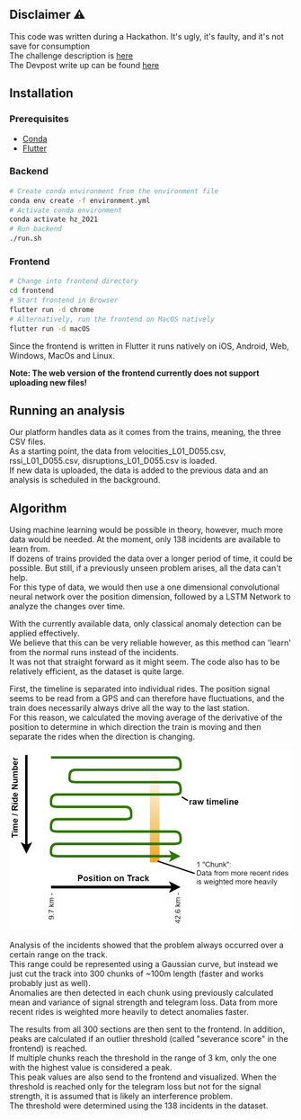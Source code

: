 ## Disclaimer ⚠️
This code was written during a Hackathon. It's ugly, it's faulty, and it's not save for consumption  
The challenge description is [here](doc/Workshop_Siemens_Mobility_20210924.pdf)   
The Devpost write up can be found [here](https://devpost.com/software/zsl90-predictive-maintenance-platform)

## Installation

### Prerequisites
- [Conda](https://docs.anaconda.com/anaconda/install/index.html)
- [Flutter](https://flutter.dev/docs/get-started/install)

### Backend
```bash
# Create conda environment from the environment file
conda env create -f environment.yml
# Activate conda environment
conda activate hz_2021
# Run backend
./run.sh
```

### Frontend
```bash
# Change into frontend directory
cd frontend
# Start frontend in Browser
flutter run -d chrome
# Alternatively, run the frontend on MacOS natively
flutter run -d macOS
```
Since the frontend is written in Flutter it runs natively on iOS, Android, Web, Windows, MacOs and Linux.

**Note: The web version of the frontend currently does not support uploading new files!**

## Running an analysis
Our platform handles data as it comes from the trains, meaning, the three CSV files.     
As a starting point, the data from velocities_L01_D055.csv, rssi_L01_D055.csv, disruptions_L01_D055.csv is loaded.    
If new data is uploaded, the data is added to the previous data and an analysis is scheduled in the background.     



## Algorithm

Using machine learning would be possible in theory, however, much more data would be needed. At the moment, only 138 incidents are available to learn from.     
If dozens of trains provided the data over a longer period of time, it could be possible. But still, if a previously unseen problem arises, all the data can't help.    
For this type of data, we would then use a one dimensional convolutional neural network over the position dimension, followed by a LSTM Network to analyze the changes over time.

With the currently available data, only classical anomaly detection can be applied effectively.     
We believe that this can be very reliable however, as this method can 'learn' from the normal runs instead of the incidents.    
It was not that straight forward as it might seem. The code also has to be relatively efficient, as the dataset is quite large.     

First, the timeline is separated into individual rides. The position signal seems to be read from a GPS and can therefore have fluctuations, and the train does necessarily always drive all the way to the last station.   
For this reason, we calculated the moving average of the derivative of the position to determine in which direction the train is moving and then separate the rides when the direction is changing. 

![dataOverview](./doc/dataOverview.png)



Analysis of the incidents showed that the problem always occurred over a certain range on the track.    
This range could be represented using a Gaussian curve, but instead we just cut the track into 300 chunks of ~100m length (faster and works probably just as well).    
Anomalies are then detected in each chunk using previously calculated mean and variance of signal strength and telegram loss. Data from more recent rides is weighted more heavily to detect anomalies faster.    

The results from all 300 sections are then sent to the frontend. In addition, peaks are calculated if an outlier threshold (called "severance score" in the frontend) is reached.   
If multiple chunks reach the threshold in the range of 3 km, only the one with the highest value is considered a peak.  
This peak values are also send to the frontend and visualized. When the threshold is reached only for the telegram loss but not for the signal strength, it is assumed that is likely an interference problem.   
The threshold were determined using the 138 incidents in the dataset.
